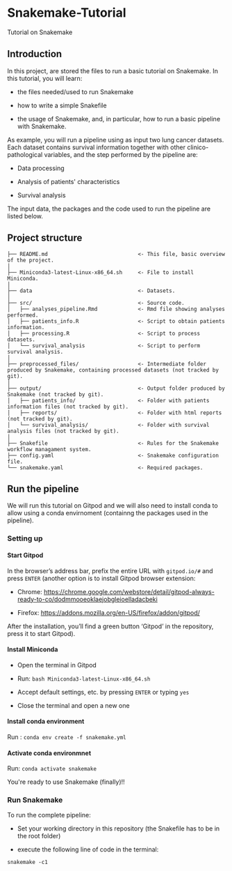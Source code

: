 # Snakemake-Tutorial

Tutorial on Snakemake

## Introduction

In this project, are stored the files to run a basic tutorial on Snakemake.
In this tutorial, you will learn:

- the files needed/used to run Snakemake

- how to write a simple Snakefile

- the usage of Snakemake, and, in particular, how to run a basic pipeline with Snakemake.

As example, you will run a pipeline using as input two lung cancer datasets. Each dataset contains survival information together with other clinico-pathological variables, and the step performed by the pipeline are:

- Data processing

- Analysis of patients' characteristics

- Survival analysis

The input data, the packages and the code used to run the pipeline are listed below.

## Project structure

```
├── README.md                             <- This file, basic overview of the project.
│
├── Miniconda3-latest-Linux-x86_64.sh     <- File to install Miniconda.
│
├── data                                  <- Datasets.
│
├── src/                                  <- Source code.
│   ├── analyses_pipeline.Rmd             <- Rmd file showing analyses performed.
│   ├── patients_info.R                   <- Script to obtain patients information.
│   ├── processing.R                      <- Script to process datasets.
│   └── survival_analysis                 <- Script to perform survival analysis.
│
├── preprocessed_files/                   <- Intermediate folder produced by Snakemake, containing processed datasets (not tracked by git).
│
├── output/                               <- Output folder produced by Snakemake (not tracked by git).
│   ├── patients_info/                    <- Folder with patients information files (not tracked by git).
│   ├── reports/                          <- Folder with html reports (not tracked by git).
│   └── survival_analysis/                <- Folder with survival analysis files (not tracked by git).
│
├── Snakefile                             <- Rules for the Snakemake workflow managament system.
├── config.yaml                           <- Snakemake configuration file.
└── snakemake.yaml                        <- Required packages.

```

## Run the pipeline

We will run this tutorial on Gitpod and we will also need to install conda to allow using a conda envirnoment (containng the packages used in the pipeline).

### Setting up

#### Start Gitpod

In the browser’s address bar, prefix the entire URL with `gitpod.io/#` and press `ENTER` (another option is to install Gitpod browser extension:

- Chrome: https://chrome.google.com/webstore/detail/gitpod-always-ready-to-co/dodmmooeoklaejobgleioelladacbeki

- Firefox: https://addons.mozilla.org/en-US/firefox/addon/gitpod/

After the installation, you’ll find a green button ‘Gitpod’ in the repository, press it to start Gitpod).

#### Install Miniconda

- Open the terminal in Gitpod

- Run: `bash Miniconda3-latest-Linux-x86_64.sh`

- Accept default settings, etc. by pressing `ENTER` or typing `yes`

- Close the terminal and open a new one

#### Install conda environment

Run : `conda env create -f snakemake.yml`

#### Activate conda environmnet

Run: `conda activate snakemake`

You're ready to use Snakemake (finally)!!

### Run Snakemake

To run the complete pipeline:

- Set your working directory in this repository (the Snakefile has to be in the root folder)

- execute the following line of code in the terminal:

```
snakemake -c1
```

